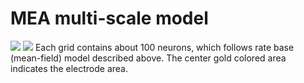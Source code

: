 # MEA multi-scale model
<img src="https://latex.codecogs.com/gif.latex?\begin{cases}&space;\tau&space;\frac{dE_i}{dt}&space;=&space;-E_i&space;&plus;&space;g(J_i&space;u_i&space;x_i&space;E_i&space;&plus;&space;c_i&space;E_{i&plus;1}&space;&plus;&space;c_{i-1}&space;E_{i-1}&space;-&space;c_{thre}&space;z)\\&space;\frac{du_i}{dt}&space;=&space;\frac{U_i&space;-&space;u_i}{\tau_F}&space;&plus;&space;U_i&space;(1-u_i)&space;E_i\\&space;\frac{dx_i}{dt}&space;=&space;\frac{1-x_i}{\tau_D}&space;-&space;u_i&space;x_i&space;E_i\\&space;\frac{dz_i}{dt}&space;=&space;\frac{E_i&space;-&space;z_i}{\tau_{th}}\\&space;\end{cases}\\&space;g(z)&space;=&space;\alpha&space;\log(1&space;&plus;&space;\exp{\frac{z}{\alpha}})\\&space;\tau&space;:&space;membrane\:&space;time\:&space;constant\\&space;J_i&space;:&space;strength\:&space;of\:&space;connection\,&space;inside\,&space;grid\\&space;c_i&space;:&space;strength\,&space;of\,&space;connection\,&space;between\,&space;ith\,&space;grid\\&space;c_{thre}&space;:&space;dynamic\;&space;threshold\;coefficient\\&space;U_i&space;:&space;baseline\;&space;utilization&space;\;factor\\&space;\tau_F&space;:&space;recovery\;&space;time\;&space;constant\;of\;utilazation\;factor\\&space;\tau_D&space;:&space;recovery\;time\;constant\;of\;synaptic\;resources\\&space;\tau_{th}&space;:time\;constant\;of\;dynamic\;threshold" />

<img src="https://drive.google.com/open?id=19NJ8Ek7Or-BYCuhm0zMmXLX16UlGlAEK" />
Each grid contains about 100 neurons, which follows rate base (mean-field) model described above. The center gold colored area indicates the electrode area.
